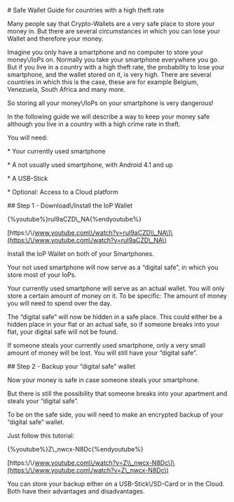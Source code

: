 \# Safe Wallet Guide for countries with a high theft rate



Many people say that Crypto-Wallets are a very safe place to store your money in. But there are several circumstances in which you can lose your Wallet and therefore your money.



Imagine you only have a smartphone and no computer to store your money\\/IoPs on. Normally you take your smartphone everywhere you go. But if you live in a country with a high theft rate, the probability to lose your smartphone, and the wallet stored on it, is very high. There are several countries in which this is the case, these are for example Belgium, Venezuela, South Africa and many more.



So storing all your money\\/IoPs on your smartphone is very dangerous!



In the following guide we will describe a way to keep your money safe although you live in a country with a high crime rate in theft.



You will need:



\* Your currently used smartphone



\* A not usually used smartphone, with Android 4.1 and up



\* A USB-Stick



\* Optional: Access to a Cloud platform





\#\# Step 1 - Download\\/Install the IoP Wallet



{%youtube%}ruI9aCZD\\_NA{%endyoutube%}

\[https:\\/\\/www.youtube.com\\/watch?v=ruI9aCZD\\_NA\]\(https:\/\/www.youtube.com\/watch?v=ruI9aCZD\_NA\)



Install the IoP Wallet on both of your Smartphones.



Your not used smartphone will now serve as a “digital safe”, in which you store most of your IoPs.



Your currently used smartphone will serve as an actual wallet. You will only store a certain amount of money on it. To be specific: The amount of money you will need to spend over the day.



The “digital safe” will now be hidden in a safe place. This could either be a hidden place in your flat or an actual safe, so if someone breaks into your flat, your digital safe will not be found.



If someone steals your currently used smartphone, only a very small amount of money will be lost. You will still have your “digital safe”.



\#\# Step 2 - Backup your “digital safe” wallet



Now your money is safe in case someone steals your smartphone.



But there is still the possibility that someone breaks into your apartment and steals your “digital safe”.



To be on the safe side, you will need to make an encrypted backup of your “digital safe” wallet.



Just follow this tutorial:

{%youtube%}Z\\_nwcx-N8Dc{%endyoutube%}

\[https:\\/\\/www.youtube.com\\/watch?v=Z\\_nwcx-N8Dc\]\(https:\/\/www.youtube.com\/watch?v=Z\_nwcx-N8Dc\)



You can store your backup either on a USB-Stick\\/SD-Card or in the Cloud. Both have their advantages and disadvantages.





